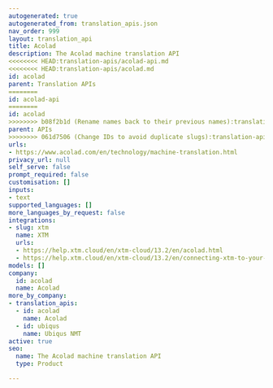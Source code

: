 ```yaml
---
autogenerated: true
autogenerated_from: translation_apis.json
nav_order: 999
layout: translation_api
title: Acolad
description: The Acolad machine translation API
<<<<<<<< HEAD:translation-apis/acolad-api.md
<<<<<<<< HEAD:translation-apis/acolad.md
id: acolad
parent: Translation APIs
========
id: acolad-api
========
id: acolad
>>>>>>>> b08f2b1d (Rename names back to their previous names):translation-apis/acolad.md
parent: APIs
>>>>>>>> 061d7506 (Change IDs to avoid duplicate slugs):translation-apis/acolad-api.md
urls:
- https://www.acolad.com/en/technology/machine-translation.html
privacy_url: null
self_serve: false
prompt_required: false
customisation: []
inputs:
- text
supported_languages: []
more_languages_by_request: false
integrations:
- slug: xtm
  name: XTM
  urls:
  - https://help.xtm.cloud/en/xtm-cloud/13.2/en/acolad.html
  - https://help.xtm.cloud/en/xtm-cloud/13.2/en/connecting-xtm-to-your-acolad-mt-engine.html
models: []
company:
  id: acolad
  name: Acolad
more_by_company:
- translation_apis:
  - id: acolad
    name: Acolad
  - id: ubiqus
    name: Ubiqus NMT
active: true
seo:
  name: The Acolad machine translation API
  type: Product

---
```


